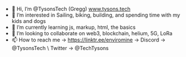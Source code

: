 - 👋 Hi, I’m @TysonsTech (Gregg) www.tysons.tech  
- 👀 I’m interested in Sailing, biking, building, and spending time with my kids and dogs 
- 🌱 I’m currently learning js, markup, html, the basics
- 💞️ I’m looking to collaborate on web3, blockchain, helium, 5G, LoRa
- 📫 How to reach me -> https://linktr.ee/enviromine -> Discord -> @TysonsTech \\ Twitter -> @TechTysons

<!---
TysonsTech/TysonsTech is a ✨ special ✨ repository because its `README.md` (this file) appears on your GitHub profile.
You can click the Preview link to take a look at your changes.
--->
